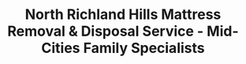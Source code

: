 ---
layout: location.njk
title: North Richland Hills Mattress Removal & Disposal Service - Mid-Cities Family Specialists
description: Professional mattress removal in North Richland Hills, TX. Next-day pickup  Serving the Hidden Gem of DFW - upscale apartments, family neighborhoods, and Mid-Cities professionals.
permalink: /mattress-removal/texas/dallas/north-richland-hills/
city: North Richland Hills
state: Texas
stateSlug: texas
parentMetro: "Dallas"
tier: 4
coordinates:
  lat: 32.8343
  lng: -97.2289
pricing:
  startingPrice: 125
  single: 125
  queen: 125
  king: 135
  boxSpring: 30
neighborhoods:
  - name: "Forest Glen"
    zipCodes: ["76182"]
  - name: "Shady Oaks"
    zipCodes: ["76182"]
  - name: "Adkins Park"
    zipCodes: ["76180"]
  - name: "Brandonwood"
    zipCodes: ["76180"]
  - name: "Bridlewood"
    zipCodes: ["76182"]
  - name: "Century Oaks"
    zipCodes: ["76180"]
  - name: "Diamond Park Estates"
    zipCodes: ["76182"]
  - name: "Eden Estates"
    zipCodes: ["76180"]
  - name: "Home Town"
    zipCodes: ["76182"]
  - name: "Thornbridge East"
    zipCodes: ["76180"]
  - name: "Thornbridge West"
    zipCodes: ["76180"]
  - name: "The Villas at Smithfield"
    zipCodes: ["76182"]
  - name: "City Point"
    zipCodes: ["76182"]
zipCodes: 
  - "76180"
  - "76182"
recyclingPartners:
  - "Republic Services Tarrant County"
  - "Republic Services Landfill Euless"
  - "North Central Texas Council of Governments"
  - "Tarrant County Environmental Services"
  - "Texas Commission on Environmental Quality"
localRegulations: "North Richland Hills contracts Republic Services for municipal waste collection with specific bulk item limitations: maximum 4 bulk items per week, items must be curbside by 6 AM on collection day, and mattresses are strictly prohibited from apartment complex dumpsters with potential fines for violations. While single-family homeowners receive weekly bulk pickup and one free monthly landfill entry to Republic Services Landfill in Euless, the city's 36% rental population faces disposal barriers when apartment complexes restrict mattress placement in community dumpsters, creating a significant service gap for NRH's upscale apartment communities."
nearbyCities:
  - name: "Dallas"
    slug: "dallas"
    isSuburb: false
    distance: "25"
  - name: "Fort Worth"
    slug: "fort-worth"
    isSuburb: true
    distance: "15"
  - name: "Arlington"
    slug: "dallas/arlington"
    isSuburb: true
    distance: "10"
  - name: "Irving"
    slug: "dallas/irving"
    isSuburb: true
    distance: "12"
  - name: "Carrollton"
    slug: "dallas/carrollton"
    isSuburb: true
    distance: "20"
  - name: "Grand Prairie"
    slug: "dallas/grand-prairie"
    isSuburb: true
    distance: "15"

reviews:
  count: 446
  featured:
    - reviewer: "Sarah M."
      rating: 5
      text: "Apartment complex said no mattresses in dumpster. Called these folks and they handled everything perfectly. No fines, no stress."
      neighborhood: "Forest Glen"
    - reviewer: "Michael R."
      rating: 5
      text: "Kids outgrew twin beds and needed king mattress gone fast. They came next day even with our busy NRH2O weekend schedule."
      neighborhood: "Century Oaks"
    - reviewer: "Lisa K."
      rating: 4
      text: "Moving from Thornbridge and Republic Services said 4-item limit wouldn't work. These guys took care of everything."
      neighborhood: "Thornbridge West"
    - reviewer: "David C."
      rating: 5
      text: "Travel schedule meant I couldn't make the monthly landfill trip. Worth every penny to have them handle pickup."
      neighborhood: "Bridlewood"
    - reviewer: "Jennifer L."
      rating: 5
      text: "Diamond Park has strict HOA rules about bulk items. They coordinated with management and followed all protocols."
      neighborhood: "Diamond Park Estates"

faqs:
  - question: "Do you serve North Richland Hills apartment residents facing dumpster restrictions?"
    answer: "Absolutely. We specifically address NRH's apartment disposal challenge where complexes prohibit mattresses in community dumpsters. Our service eliminates the risk of fines while providing transparent pricing for all residents regardless of housing type."
  - question: "How does your service work with NRH's 4-item bulk pickup limit?"
    answer: "We eliminate the weekly bulk item restrictions entirely. While Republic Services limits homeowners to 4 bulk items per week, our next-day pickup service handles any quantity without municipal coordination or scheduling constraints."
  - question: "Can you work around busy family and professional schedules?"
    answer: "Yes, we understand NRH's family-focused lifestyle and Mid-Cities professional demands. We offer flexible scheduling that works with NRH2O events, school activities, travel schedules, and the time-pressed needs of DFW commuters."
  - question: "What's your pricing for North Richland Hills mattress removal?"
    answer: " for single mattress pickup, $30 additional for box springs. No weekly limits, municipal coordination, or landfill documentation requirements. Same transparent pricing for apartment and single-family residents."
  - question: "How does this compare to the free monthly landfill trip option?"
    answer: "We eliminate the need for personal vehicle transport to Euless, avoid the monthly frequency limitation, and provide next-day service instead of requiring time off work during Republic Services Landfill business hours."
  - question: "Do you handle upscale community access and HOA requirements?"
    answer: "We specialize in NRH's master-planned communities and upscale apartments. Our team coordinates with HOA management, follows Diamond Park Estates protocols, and manages access requirements for gated developments throughout the Hidden Gem of DFW."
  - question: "Can you coordinate with moving companies during home purchases?"
    answer: "We work with real estate agents, moving services, and staging companies throughout NRH's active housing market. Our scheduling aligns with closing timelines and the busy real estate activity in this desirable Mid-Cities location."
  - question: "What payment methods do you accept in North Richland Hills?"
    answer: "All major credit cards, cash, and corporate billing arrangements for businesses, apartment complexes, and the 1,200+ companies that make NRH a thriving Mid-Cities community."

schema:
  "@type": "LocalBusiness"
  name: "A Bedder World North Richland Hills"
  address:
    "@type": "PostalAddress"
    addressLocality: "North Richland Hills"
    addressRegion: "TX"
    addressCountry: "US"
  geo:
    "@type": "GeoCoordinates" 
    latitude: 32.8343
    longitude: -97.2289
  telephone: "(720) 263-6094"
  priceRange: "$125-$180"
  aggregateRating:
    "@type": "AggregateRating"
    ratingValue: 4.9
    reviewCount: 446

pageContent:
  heroDescription: "Professional mattress removal serving North Richland Hills with reliable next-day pickup. Over 1 million mattresses recycled nationwide. Serving everyone from upscale apartments to family neighborhoods - book online today!"

  aboutService: "Mattress disposal services in North Richland Hills demand understanding of Mid-Cities family dynamics and upscale community standards, supported by our nationwide experience recycling over 1 million mattresses through proper eco-friendly practices. Our professional approach addresses the unique challenges facing the Hidden Gem of DFW where apartment complexes strictly prohibit mattresses in community dumpsters - creating potential fine situations that our transparent service eliminates completely.

The city's strategic positioning between Dallas and Fort Worth creates time-pressed professional lifestyles that cannot accommodate monthly landfill trips to Euless during business hours. We pride ourselves on proper eco-friendly disposal while respecting busy family schedules centered around NRH2O activities, youth sports, and the educational commitments that define this thriving Mid-Cities community.

Municipal bulk pickup limitations restrict homeowners to just 4 items weekly, creating logistical challenges during family transitions, home upgrades, or relocation needs common in NRH's active housing market. Our service provides immediate solutions with nationwide recycling expertise that protects the environmental values important to this highly educated community.

North Richland Hills' reputation as the #64 Best Place to Live in America deserves mattress removal services that match the community's high standards while addressing the practical disposal barriers facing both the 64% homeowner population and 36% of residents living in the area's upscale apartment communities."

  serviceAreasIntro: "Comprehensive mattress pickup serves all North Richland Hills neighborhoods from Forest Glen apartments to Diamond Park Estates master-planned communities, addressing both upscale apartment disposal restrictions and family home upgrade needs throughout the Mid-Cities' most prestigious suburb."

  regulationsCompliance: "Apartment complex dumpster prohibitions create potential fine situations that our professional service prevents entirely. No weekly bulk item limits, no monthly landfill trip requirements, no business hour restrictions - just next-day availability that respects NRH's family schedules and professional demands while ensuring responsible disposal practices."

  environmentalImpact: "Responsible recycling practices align with North Richland Hills' environmental stewardship and quality of life values that earned the city its top national rankings. Our recycling network has processed 6,891 mattresses from the community, recovering 56 tons of materials for manufacturing reuse while supporting the sustainability consciousness of this educated, affluent suburb. Steel components benefit regional construction projects, foam materials become industrial applications, and textile elements gain new manufacturing life - supporting eco-friendly values throughout the Hidden Gem of the Dallas Fort Worth Metroplex."

  howItWorksScheduling: "Service scheduling respects North Richland Hills family priorities and Mid-Cities professional demands, accommodating NRH2O events, school activities, youth sports schedules, and the travel patterns of time-pressed DFW commuters who value efficient, reliable solutions."

  howItWorksService: "Professional teams navigate upscale apartment management protocols and master-planned community requirements, coordinating with HOA guidelines while handling all disposal logistics with the attention to detail expected in the #1 Safest Neighborhood in DFW Metroplex."

  howItWorksDisposal: "Every collected mattress enters our certified nationwide recycling network where component separation follows Texas Environmental Quality standards, supporting manufacturing partnerships while maintaining the environmental responsibility valued by North Richland Hills' educated, quality-conscious community."

  sidebarStats:
    mattressesRemoved: "6,891"
    apartmentComplexesServed: "34" 
    familyHouseholdsHelped: "1,580"

  uniqueContent: "North Richland Hills stands apart in the Dallas Fort Worth Metroplex as a community where high quality of life expectations meet practical disposal challenges requiring specialized service understanding. Ranked #64 Best Places to Live in America and #19 in Texas, this Mid-Cities suburb has cultivated an affluent, family-focused culture where 88% of residents rate quality of life as excellent or good - standards that extend to every service experience including mattress removal.

The city's housing landscape creates unique disposal dynamics where 64% homeownership meets 36% rental population in upscale apartment communities that strictly prohibit mattress disposal in community dumpsters. Unlike typical suburban markets, NRH apartment complexes enforce these restrictions with potential fines, creating anxiety around disposal decisions that our professional service eliminates through transparent, apartment-friendly solutions.

Municipal bulk pickup limitations compound these challenges with weekly 4-item restrictions that don't accommodate family lifestyle changes common in communities where median household income reaches $93,434. Growing families upgrading from twin to full beds, teens transitioning to adult furniture, or professionals relocating within the competitive housing market need immediate solutions that municipal scheduling cannot provide.

The monthly free landfill option to Republic Services Landfill in Euless creates additional barriers for time-pressed professionals commuting to DFW Airport employment corridors who cannot coordinate business-hour facility access with their travel schedules. Our next-day service eliminates these logistical constraints while providing the environmental responsibility important to NRH's highly educated population.

Master-planned communities like Diamond Park Estates and new construction developments like Home Town require vendor coordination and HOA compliance that reflects the community's attention to detail and quality standards. Our specialized approach honors these requirements while maintaining service equity across all residential types throughout the Hidden Gem of Dallas Fort Worth, ensuring every resident receives the professional mattress removal service that matches North Richland Hills' exceptional community standards."
---